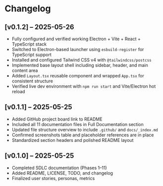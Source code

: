 # Changelog

## [v0.1.2] – 2025-05-26
- Fully configured and verified working Electron + Vite + React + TypeScript stack
- Switched to Electron-based launcher using `esbuild-register` for TypeScript support
- Installed and configured Tailwind CSS v4 with `@tailwindcss/postcss`
- Implemented base layout shell including sidebar, header, and main content area
- Added `Layout.tsx` reusable component and wrapped `App.tsx` for consistent structure
- Verified live dev environment with `npm run start` and Vite/Electron hot reload

## [v0.1.1] – 2025-05-25
- Added GitHub project board link to README
- Included all 11 documentation files in Full Documentation section
- Updated file structure overview to include `.github/` and `docs/_index.md`
- Confirmed screenshots table and placeholder references are in place
- Standardized section headers and polished README layout

## [v0.1.0] – 2025-05-25
- Completed SDLC documentation (Phases 1–11)
- Added README, LICENSE, TODO, and changelog
- Finalized user stories, personas, metrics
